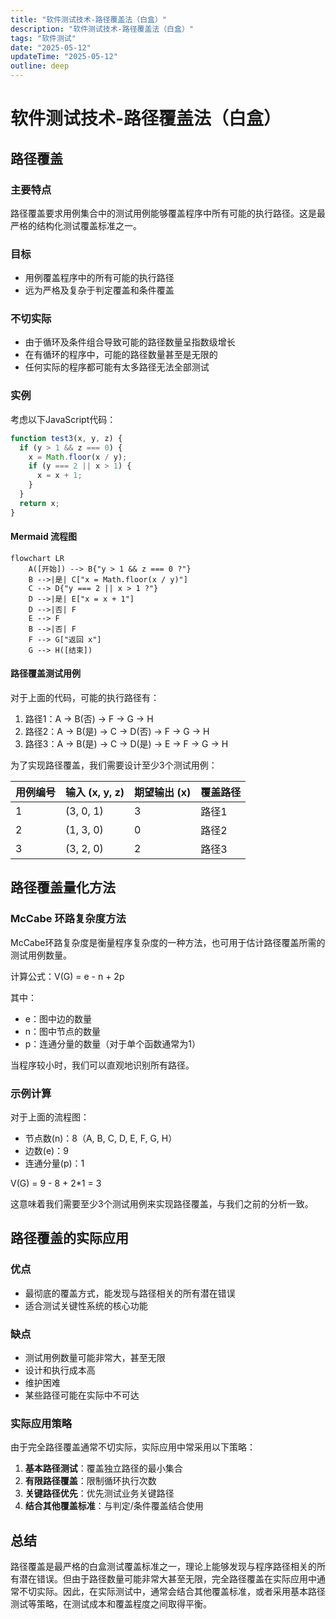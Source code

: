 ```yaml
---
title: "软件测试技术-路径覆盖法（白盒）"
description: "软件测试技术-路径覆盖法（白盒）"
tags: "软件测试"
date: "2025-05-12"
updateTime: "2025-05-12"
outline: deep
---
```


# 软件测试技术-路径覆盖法（白盒）

## 路径覆盖

### 主要特点

路径覆盖要求用例集合中的测试用例能够覆盖程序中所有可能的执行路径。这是最严格的结构化测试覆盖标准之一。

### 目标
- 用例覆盖程序中的所有可能的执行路径
- 远为严格及复杂于判定覆盖和条件覆盖

### 不切实际
- 由于循环及条件组合导致可能的路径数量呈指数级增长
- 在有循环的程序中，可能的路径数量甚至是无限的
- 任何实际的程序都可能有太多路径无法全部测试

### 实例

考虑以下JavaScript代码：

```javascript
function test3(x, y, z) {
  if (y > 1 && z === 0) {
    x = Math.floor(x / y);
    if (y === 2 || x > 1) {
      x = x + 1;
    }
  }
  return x;
}
```

#### Mermaid 流程图

```mermaid
flowchart LR
    A([开始]) --> B{"y > 1 && z === 0 ?"}
    B -->|是| C["x = Math.floor(x / y)"]
    C --> D{"y === 2 || x > 1 ?"}
    D -->|是| E["x = x + 1"]
    D -->|否| F
    E --> F
    B -->|否| F
    F --> G["返回 x"]
    G --> H([结束])
```

#### 路径覆盖测试用例

对于上面的代码，可能的执行路径有：

1. 路径1：A → B(否) → F → G → H
2. 路径2：A → B(是) → C → D(否) → F → G → H
3. 路径3：A → B(是) → C → D(是) → E → F → G → H

为了实现路径覆盖，我们需要设计至少3个测试用例：

| 用例编号 | 输入 (x, y, z) | 期望输出 (x) | 覆盖路径 |
|---------|--------------|------------|---------|
| 1       | (3, 0, 1)    | 3          | 路径1    |
| 2       | (1, 3, 0)    | 0          | 路径2    |
| 3       | (3, 2, 0)    | 2          | 路径3    |

## 路径覆盖量化方法

### McCabe 环路复杂度方法

McCabe环路复杂度是衡量程序复杂度的一种方法，也可用于估计路径覆盖所需的测试用例数量。

计算公式：V(G) = e - n + 2p

其中：
- e：图中边的数量
- n：图中节点的数量
- p：连通分量的数量（对于单个函数通常为1）

当程序较小时，我们可以直观地识别所有路径。

### 示例计算

对于上面的流程图：
- 节点数(n)：8（A, B, C, D, E, F, G, H）
- 边数(e)：9
- 连通分量(p)：1

V(G) = 9 - 8 + 2*1 = 3

这意味着我们需要至少3个测试用例来实现路径覆盖，与我们之前的分析一致。

## 路径覆盖的实际应用

### 优点
- 最彻底的覆盖方式，能发现与路径相关的所有潜在错误
- 适合测试关键性系统的核心功能

### 缺点
- 测试用例数量可能非常大，甚至无限
- 设计和执行成本高
- 维护困难
- 某些路径可能在实际中不可达

### 实际应用策略

由于完全路径覆盖通常不切实际，实际应用中常采用以下策略：

1. **基本路径测试**：覆盖独立路径的最小集合
2. **有限路径覆盖**：限制循环执行次数
3. **关键路径优先**：优先测试业务关键路径
4. **结合其他覆盖标准**：与判定/条件覆盖结合使用

## 总结

路径覆盖是最严格的白盒测试覆盖标准之一，理论上能够发现与程序路径相关的所有潜在错误。但由于路径数量可能非常大甚至无限，完全路径覆盖在实际应用中通常不切实际。因此，在实际测试中，通常会结合其他覆盖标准，或者采用基本路径测试等策略，在测试成本和覆盖程度之间取得平衡。

        